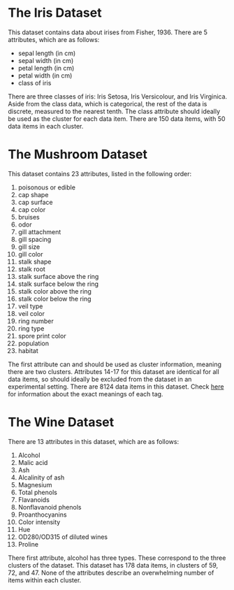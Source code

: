 # The Iris Dataset
This dataset contains data about irises from Fisher, 1936. There are 5 attributes, which are as follows:
- sepal length (in cm)
- sepal width (in cm)
- petal length (in cm)
- petal width (in cm)
- class of iris

There are three classes of iris: Iris Setosa, Iris Versicolour, and Iris Virginica. 
Aside from the class data, which is categorical, the rest of the data is discrete, measured
to the nearest tenth. The class attribute should ideally be used as the cluster for each data item.
There are 150 data items, with 50 data items in each cluster.

# The Mushroom Dataset
This dataset contains 23 attributes, listed in the following order:
1. poisonous or edible
2. cap shape
3. cap surface
4. cap color 
5. bruises 
6. odor
7. gill attachment
8. gill spacing
9. gill size
10. gill color
11. stalk shape
12. stalk root
13. stalk surface above the ring
14. stalk surface below the ring
15. stalk color above the ring 
16. stalk color below the ring
17. veil type
18. veil color
19. ring number
20. ring type
21. spore print color
22. population
23. habitat

The first attribute can and should be used as cluster information, meaning there are two clusters.
Attributes 14-17 for this dataset are identical for all data items, so should ideally be excluded from the dataset in an experimental setting.
There are 8124 data items in this dataset.
Check [here](https://archive-beta.ics.uci.edu/dataset/73/mushroom) for information about the exact meanings of each tag.

# The Wine Dataset
There are 13 attributes in this dataset, which are as follows:
1. Alcohol
2. Malic acid 
3. Ash 
4. Alcalinity of ash
5. Magnesium 
6. Total phenols 
7. Flavanoids 
8. Nonflavanoid phenols 
9. Proanthocyanins 
10. Color intensity 
11. Hue 
12. OD280/OD315 of diluted wines 
13. Proline 

There first attribute, alcohol has three types.
These correspond to the three clusters of the dataset.
This dataset has 178 data items, in clusters of 59, 72, and 47.
None of the attributes describe an overwhelming number of items within each cluster.
